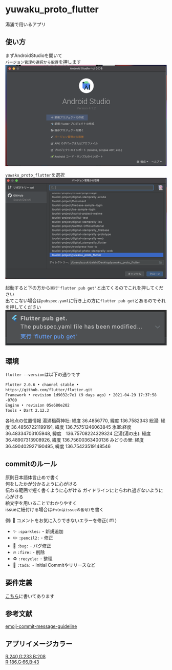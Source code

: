 # yuwaku_proto_flutter

湯涌で用いるアプリ

## 使い方

まずAndroidStudioを開いて  
`バージョン管理の選択から取得`を押します  
![](./README/img1.png)

`yuwaku_proto_flutter`を選択
![](./README/img2.png)

起動すると下の方から`実行'flutter pub get'`と出てくるのでこれを押してください  
出てこない場合は`pubspec.yaml`に行き上の方に`flutter pub get`とあるのでそれを押してください  
![](./README/img3.png)

## 環境
`flutter --version`は以下の通りです  
```
Flutter 2.0.6 • channel stable • https://github.com/flutter/flutter.git
Framework • revision 1d9032c7e1 (9 days ago) • 2021-04-29 17:37:58 -0700
Engine • revision 05e680e202
Tools • Dart 2.12.3
```

各地点の位置情報
湯涌稲荷神社: 経度 36.4856770, 緯度 136.7582343
総湯: 経度 36.48567221199191, 緯度 136.75751246063845
氷室:経度　36.48334703105948, 緯度　136.75708224329324
足湯(湯の出): 経度　36.48907313908926, 緯度 136.75600363400136
みどりの里: 経度 36.490402927190495, 緯度 136.75423519148546



## commitのルール

原則日本語体言止めで書く  
何をしたかが分かるように心がける  
伝わる範囲で短く書くように心がける
ガイドラインにとらわれ過ぎないように心がける  
絵文字を用いることでわかりやすく  
issueに紐付ける場合は`#n(nはissueの番号)`を書く  
  
例: :bug: コメントをお気に入りできないエラーを修正( #1 )
  
- :sparkles: `:sparkles:` - 新規追加  
- :pencil2: `:pencil2:` - 修正  
- :bug: `:bug:` - バグ修正  
- :fire: `:fire:` - 削除  
- :recycle: `:recycle:` - 整理
- :tada: `:tada:` - Initial Commitやリリースなど

## 要件定義
[こちら](./RDD.md)に書いてあります

## 参考文献
[emoji-commit-message-guideline](https://gist.github.com/p-chan/2912dc157b53449f7d1b)

## アプリイメージカラー
[R:240,G:233,B:208](https://color-hex.org/color/f0e9d0)  
[R:186,G:66,B:43](https://color-hex.org/color/ba422b)
